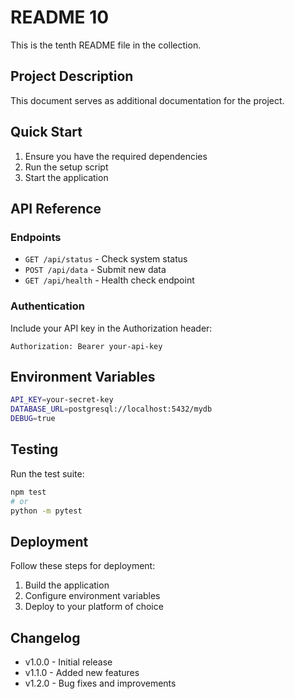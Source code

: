 # README 10

This is the tenth README file in the collection.

## Project Description
This document serves as additional documentation for the project.

## Quick Start
1. Ensure you have the required dependencies
2. Run the setup script
3. Start the application

## API Reference
### Endpoints
- `GET /api/status` - Check system status
- `POST /api/data` - Submit new data
- `GET /api/health` - Health check endpoint

### Authentication
Include your API key in the Authorization header:
```
Authorization: Bearer your-api-key
```

## Environment Variables
```bash
API_KEY=your-secret-key
DATABASE_URL=postgresql://localhost:5432/mydb
DEBUG=true
```

## Testing
Run the test suite:
```bash
npm test
# or
python -m pytest
```

## Deployment
Follow these steps for deployment:
1. Build the application
2. Configure environment variables
3. Deploy to your platform of choice

## Changelog
- v1.0.0 - Initial release
- v1.1.0 - Added new features
- v1.2.0 - Bug fixes and improvements
